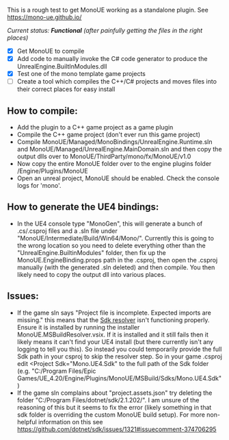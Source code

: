 This is a rough test to get MonoUE working as a standalone plugin. See https://mono-ue.github.io/

_Current status: **Functional** (after painfully getting the files in the right places)_

- [X] Get MonoUE to compile
- [X] Add code to manually invoke the C# code generator to produce the UnrealEngine.BuiltInModules.dll
- [X] Test one of the mono template game projects
- [ ] Create a tool which compiles the C++/C# projects and moves files into their correct places for easy install

## How to compile:
- Add the plugin to a C++ game project as a game plugin
- Compile the C++ game project (don't ever run this game project)
- Compile MonoUE/Managed/MonoBindings/UnrealEngine.Runtime.sln and MonoUE/Managed/UnrealEngine.MainDomain.sln and then copy the output dlls over to MonoUE/ThirdParty/mono/fx/MonoUE/v1.0
- Now copy the entire MonoUE folder over to the engine plugins folder /Engine/Plugins/MonoUE
- Open an unreal project, MonoUE should be enabled. Check the console logs for 'mono'.

## How to generate the UE4 bindings:

- In the UE4 console type "MonoGen", this will generate a bunch of .cs/.csproj files and a .sln file under "MonoUE/Intermediate/Build/Win64/Mono/". Currently this is going to the wrong location so you need to delete everything other than the "UnrealEngine.BuiltinModules" folder, then fix up the MonoUE.EngineBinding.props path in the .csproj, then open the .csproj manually (with the generated .sln deleted) and then compile. You then likely need to copy the output dll into various places.

## Issues:

- If the game sln says "Project file is incomplete. Expected imports are missing." this means that the [Sdk resolver](https://github.com/pixeltris/MonoUE-Standalone/blob/master/MSBuild/ExplainingSdksAndResolvers.md) isn't functioning properly. Ensure it is installed by running the installer MonoUE.MSBuildResolver.vsix. If it is installed and it still fails then it likely means it can't find your UE4 install (but there currently isn't any logging to tell you this). So instead you could temporarily provide the full Sdk path in your csproj to skip the resolver step. So in your game .csproj edit <Project Sdk="Mono.UE4.Sdk" to the full path of the Sdk folder (e.g. "C:/Program Files/Epic Games/UE_4.20/Engine/Plugins/MonoUE/MSBuild/Sdks/Mono.UE4.Sdk")
- If the game sln complains about "project.assets.json" try deleting the folder "C:/Program Files/dotnet/sdk/2.1.202/". I am unsure of the reasoning of this but it seems to fix the error (likely something in that sdk folder is overriding the custom MonoUE build setup). For more non-helpful information on this see https://github.com/dotnet/sdk/issues/1321#issuecomment-374706295
